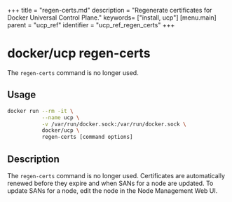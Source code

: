 +++
title = "regen-certs.md"
description = "Regenerate certificates for Docker Universal Control Plane."
keywords= ["install, ucp"]
[menu.main]
parent = "ucp_ref"
identifier = "ucp_ref_regen_certs"
+++

# docker/ucp regen-certs

The `regen-certs` command is no longer used.

## Usage

```bash
docker run --rm -it \
           --name ucp \
           -v /var/run/docker.sock:/var/run/docker.sock \
           docker/ucp \
           regen-certs [command options]
```

## Description

The `regen-certs` command is no longer used. Certificates are automatically renewed
before they expire and when SANs for a node are updated. To update SANs for a node,
edit the node in the Node Management Web UI.
